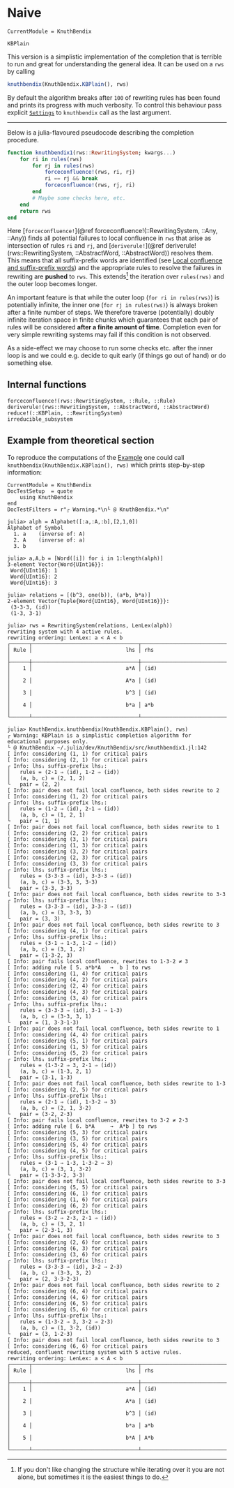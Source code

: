 # Naive

```@meta
CurrentModule = KnuthBendix
```

```@docs
KBPlain
```

This version is a simplistic implementation of the completion that is terrible to run and great for understanding the general idea.
It can be used on a `rws` by calling
```julia
knuthbendix(KnuthBendix.KBPlain(), rws)
```
By default the algorithm breaks after `100` of rewriting rules has been found
and prints its progress with much verbosity.
To control this behaviour pass explicit [`Settings`](@ref) to `knuthbendix`
call as the last argument.

----

Below is a julia-flavoured pseudocode describing the completion procedure.

```julia
function knuthbendix1(rws::RewritingSystem; kwargs...)
    for ri in rules(rws)
        for rj in rules(rws)
            forceconfluence!(rws, ri, rj)
            ri == rj && break
            forceconfluence!(rws, rj, ri)
        end
        # Maybe some checks here, etc.
    end
    return rws
end
```

Here [`forceconfluence!`](@ref
forceconfluence!(::RewritingSystem, ::Any, ::Any))
finds all potential failures to local confluence in `rws` that arise as
intersection of rules `ri` and `rj`, and [`deriverule!`](@ref
deriverule!(rws::RewritingSystem, ::AbstractWord, ::AbstractWord))
resolves them. This means that all suffix-prefix words are identified
(see [Local confluence and suffix-prefix words](@ref)) and the appropriate
rules to resolve the failures in rewriting are **pushed** to `rws`.
This extends[^1] the iteration over `rules(rws)` and the outer loop becomes
longer.

An important feature is that while the outer loop (`for ri in rules(rws)`) is
potentially infinite, the inner one (`for rj in rules(rws)`) is always broken
after a finite number of steps. We therefore traverse (potentially) doubly
infinite iteration space in finite chunks which guarantees that each pair of
rules will be considered **after a finite amount of time**. Completion even for
very simple rewriting systems may fail if this condition is not observed.

As a side-effect we may choose to run some checks etc. after the inner loop is
and we could e.g. decide to quit early (if things go out of hand) or do
something else.

[^1]: If you don't like changing the structure while iterating over it you are
      not alone, but sometimes it is the easiest things to do.

## Internal functions

```@docs
forceconfluence!(rws::RewritingSystem, ::Rule, ::Rule)
deriverule!(rws::RewritingSystem, ::AbstractWord, ::AbstractWord)
reduce!(::KBPlain, ::RewritingSystem)
irreducible_subsystem
```

## Example from theoretical section

To reproduce the computations of the
[Example](@ref "Knuth Bendix completion - an example") one could call
`knuthbendix(KnuthBendix.KBPlain(), rws)` which prints step-by-step information:

```@meta
CurrentModule = KnuthBendix
DocTestSetup  = quote
    using KnuthBendix
end
DocTestFilters = r"┌ Warning.*\n└ @ KnuthBendix.*\n"
```

```jldoctest
julia> alph = Alphabet([:a,:A,:b],[2,1,0])
Alphabet of Symbol
  1. a    (inverse of: A)
  2. A    (inverse of: a)
  3. b

julia> a,A,b = [Word([i]) for i in 1:length(alph)]
3-element Vector{Word{UInt16}}:
 Word{UInt16}: 1
 Word{UInt16}: 2
 Word{UInt16}: 3

julia> relations = [(b^3, one(b)), (a*b, b*a)]
2-element Vector{Tuple{Word{UInt16}, Word{UInt16}}}:
 (3·3·3, (id))
 (1·3, 3·1)

julia> rws = RewritingSystem(relations, LenLex(alph))
rewriting system with 4 active rules.
rewriting ordering: LenLex: a < A < b
┌──────┬──────────────────────────────────┬──────────────────────────────────┐
│ Rule │                              lhs │ rhs                              │
├──────┼──────────────────────────────────┼──────────────────────────────────┤
│    1 │                              a*A │ (id)                             │
│    2 │                              A*a │ (id)                             │
│    3 │                              b^3 │ (id)                             │
│    4 │                              b*a │ a*b                              │
└──────┴──────────────────────────────────┴──────────────────────────────────┘

julia> KnuthBendix.knuthbendix(KnuthBendix.KBPlain(), rws)
┌ Warning: KBPlain is a simplistic completion algorithm for educational purposes only.
└ @ KnuthBendix ~/.julia/dev/KnuthBendix/src/knuthbendix1.jl:142
[ Info: considering (1, 1) for critical pairs
[ Info: considering (2, 1) for critical pairs
┌ Info: lhs₁ suffix-prefix lhs₂:
│   rules = (2·1 ⇒ (id), 1·2 ⇒ (id))
│   (a, b, c) = (2, 1, 2)
└   pair = (2, 2)
[ Info: pair does not fail local confluence, both sides rewrite to 2
[ Info: considering (1, 2) for critical pairs
┌ Info: lhs₁ suffix-prefix lhs₂:
│   rules = (1·2 ⇒ (id), 2·1 ⇒ (id))
│   (a, b, c) = (1, 2, 1)
└   pair = (1, 1)
[ Info: pair does not fail local confluence, both sides rewrite to 1
[ Info: considering (2, 2) for critical pairs
[ Info: considering (3, 1) for critical pairs
[ Info: considering (1, 3) for critical pairs
[ Info: considering (3, 2) for critical pairs
[ Info: considering (2, 3) for critical pairs
[ Info: considering (3, 3) for critical pairs
┌ Info: lhs₁ suffix-prefix lhs₂:
│   rules = (3·3·3 ⇒ (id), 3·3·3 ⇒ (id))
│   (a, b, c) = (3·3, 3, 3·3)
└   pair = (3·3, 3·3)
[ Info: pair does not fail local confluence, both sides rewrite to 3·3
┌ Info: lhs₁ suffix-prefix lhs₂:
│   rules = (3·3·3 ⇒ (id), 3·3·3 ⇒ (id))
│   (a, b, c) = (3, 3·3, 3)
└   pair = (3, 3)
[ Info: pair does not fail local confluence, both sides rewrite to 3
[ Info: considering (4, 1) for critical pairs
┌ Info: lhs₁ suffix-prefix lhs₂:
│   rules = (3·1 ⇒ 1·3, 1·2 ⇒ (id))
│   (a, b, c) = (3, 1, 2)
└   pair = (1·3·2, 3)
[ Info: pair fails local confluence, rewrites to 1·3·2 ≠ 3
[ Info: adding rule [ 5. a*b*A	 → 	b ] to rws
[ Info: considering (1, 4) for critical pairs
[ Info: considering (4, 2) for critical pairs
[ Info: considering (2, 4) for critical pairs
[ Info: considering (4, 3) for critical pairs
[ Info: considering (3, 4) for critical pairs
┌ Info: lhs₁ suffix-prefix lhs₂:
│   rules = (3·3·3 ⇒ (id), 3·1 ⇒ 1·3)
│   (a, b, c) = (3·3, 3, 1)
└   pair = (1, 3·3·1·3)
[ Info: pair does not fail local confluence, both sides rewrite to 1
[ Info: considering (4, 4) for critical pairs
[ Info: considering (5, 1) for critical pairs
[ Info: considering (1, 5) for critical pairs
[ Info: considering (5, 2) for critical pairs
┌ Info: lhs₁ suffix-prefix lhs₂:
│   rules = (1·3·2 ⇒ 3, 2·1 ⇒ (id))
│   (a, b, c) = (1·3, 2, 1)
└   pair = (3·1, 1·3)
[ Info: pair does not fail local confluence, both sides rewrite to 1·3
[ Info: considering (2, 5) for critical pairs
┌ Info: lhs₁ suffix-prefix lhs₂:
│   rules = (2·1 ⇒ (id), 1·3·2 ⇒ 3)
│   (a, b, c) = (2, 1, 3·2)
└   pair = (3·2, 2·3)
[ Info: pair fails local confluence, rewrites to 3·2 ≠ 2·3
[ Info: adding rule [ 6. b*A	 → 	A*b ] to rws
[ Info: considering (5, 3) for critical pairs
[ Info: considering (3, 5) for critical pairs
[ Info: considering (5, 4) for critical pairs
[ Info: considering (4, 5) for critical pairs
┌ Info: lhs₁ suffix-prefix lhs₂:
│   rules = (3·1 ⇒ 1·3, 1·3·2 ⇒ 3)
│   (a, b, c) = (3, 1, 3·2)
└   pair = (1·3·3·2, 3·3)
[ Info: pair does not fail local confluence, both sides rewrite to 3·3
[ Info: considering (5, 5) for critical pairs
[ Info: considering (6, 1) for critical pairs
[ Info: considering (1, 6) for critical pairs
[ Info: considering (6, 2) for critical pairs
┌ Info: lhs₁ suffix-prefix lhs₂:
│   rules = (3·2 ⇒ 2·3, 2·1 ⇒ (id))
│   (a, b, c) = (3, 2, 1)
└   pair = (2·3·1, 3)
[ Info: pair does not fail local confluence, both sides rewrite to 3
[ Info: considering (2, 6) for critical pairs
[ Info: considering (6, 3) for critical pairs
[ Info: considering (3, 6) for critical pairs
┌ Info: lhs₁ suffix-prefix lhs₂:
│   rules = (3·3·3 ⇒ (id), 3·2 ⇒ 2·3)
│   (a, b, c) = (3·3, 3, 2)
└   pair = (2, 3·3·2·3)
[ Info: pair does not fail local confluence, both sides rewrite to 2
[ Info: considering (6, 4) for critical pairs
[ Info: considering (4, 6) for critical pairs
[ Info: considering (6, 5) for critical pairs
[ Info: considering (5, 6) for critical pairs
┌ Info: lhs₁ suffix-prefix lhs₂:
│   rules = (1·3·2 ⇒ 3, 3·2 ⇒ 2·3)
│   (a, b, c) = (1, 3·2, (id))
└   pair = (3, 1·2·3)
[ Info: pair does not fail local confluence, both sides rewrite to 3
[ Info: considering (6, 6) for critical pairs
reduced, confluent rewriting system with 5 active rules.
rewriting ordering: LenLex: a < A < b
┌──────┬──────────────────────────────────┬──────────────────────────────────┐
│ Rule │                              lhs │ rhs                              │
├──────┼──────────────────────────────────┼──────────────────────────────────┤
│    1 │                              a*A │ (id)                             │
│    2 │                              A*a │ (id)                             │
│    3 │                              b^3 │ (id)                             │
│    4 │                              b*a │ a*b                              │
│    5 │                              b*A │ A*b                              │
└──────┴──────────────────────────────────┴──────────────────────────────────┘

```
